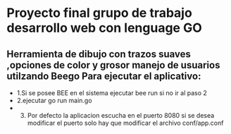 Proyecto final grupo de trabajo desarrollo web con lenguage GO
===============================================================
Herramienta de dibujo con trazos suaves ,opciones de color y grosor manejo de usuarios utilzando Beego
Para ejecutar el aplicativo:
------------------------------------------------------------
+ 1.Si se posee BEE en el sistema ejecutar bee run si no ir al paso 2
+ 2.ejecutar go run main.go
+ 3. Por defecto la aplicacion escucha en el puerto 8080 si se desea modificar el puerto solo hay que modificar el archivo conf/app.conf
